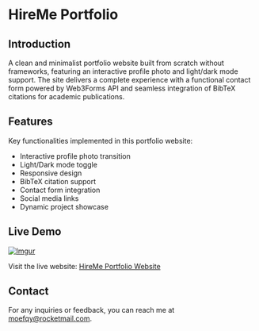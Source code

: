 # HireMe Portfolio

## Introduction

A clean and minimalist portfolio website built from scratch without frameworks, featuring an interactive profile photo and light/dark mode support. The site delivers a complete experience with a functional contact form powered by Web3Forms API and seamless integration of BibTeX citations for academic publications.

## Features

Key functionalities implemented in this portfolio website:

- Interactive profile photo transition
- Light/Dark mode toggle
- Responsive design
- BibTeX citation support
- Contact form integration
- Social media links
- Dynamic project showcase

## Live Demo

[![Imgur](https://imgur.com/C4KTvFw.gif)](https://moefqy.engineer/hireme-portfolio)

Visit the live website: [HireMe Portfolio Website](https://moefqy.engineer/hireme-portfolio)

## Contact
For any inquiries or feedback, you can reach me at moefqy@rocketmail.com.